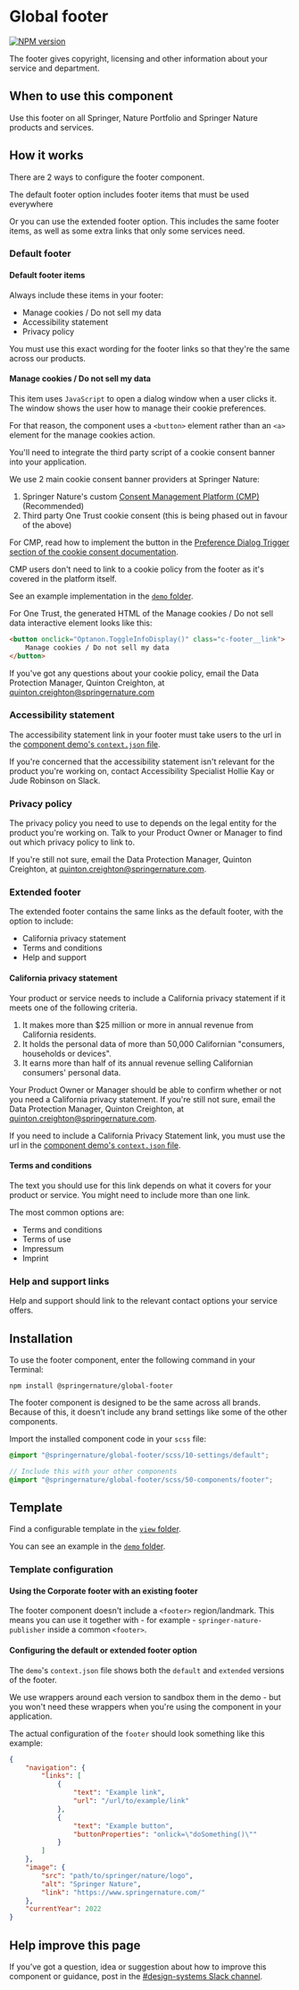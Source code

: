 # Global footer

[![NPM version][badge-npm]][info-npm]

The footer gives copyright, licensing and other information about your service and department.

## When to use this component

Use this footer on all Springer, Nature Portfolio and Springer Nature products and services.

## How it works

There are 2 ways to configure the footer component.

The default footer option includes footer items that must be used everywhere

Or you can use the extended footer option. This includes the same footer items, as well as some extra links that only some services need.

### Default footer

#### Default footer items

Always include these items in your footer:

-   Manage cookies / Do not sell my data
-   Accessibility statement
-   Privacy policy

You must use this exact wording for the footer links so that they're the same across our products.

#### Manage cookies / Do not sell my data

This item uses `JavaScript` to open a dialog window when a user clicks it. The window shows the user how to manage their cookie preferences.

For that reason, the component uses a `<button>` element rather than an `<a>` element for the manage cookies action.

You'll need to integrate the third party script of a cookie consent banner into your application.

We use 2 main cookie consent banner providers at Springer Nature:

1. Springer Nature's custom [Consent Management Platform (CMP)](https://cookie-consent.public.springernature.app/docs/introduction/) (Recommended)
2. Third party One Trust cookie consent (this is being phased out in favour of the above)

For CMP, read how to implement the button in the [Preference Dialog Trigger section of the cookie consent
documentation](https://cookie-consent.public.springernature.app/docs/getting-started/installation/#preference-dialog-trigger).

CMP users don't need to link to a cookie policy from the footer as it's covered in the platform itself.

See an example implementation in the [`demo` folder](https://github.com/springernature/frontend-toolkits/tree/master/toolkits/global/packages/global-footer/demo).

For One Trust, the generated HTML of the Manage cookies / Do not sell data interactive element looks like this:

```html
<button onclick="Optanon.ToggleInfoDisplay()" class="c-footer__link">
    Manage cookies / Do not sell my data
</button>
```

If you've got any questions about your cookie policy, email the Data Protection Manager, Quinton Creighton, at [quinton.creighton@springernature.com](mailto:quinton.creighton@springernature.com)

### Accessibility statement

The accessibility statement link in your footer must take users to the url in the [component demo's `context.json` file](https://github.com/springernature/frontend-toolkits/tree/master/toolkits/global/packages/global-footer/demo/context.json).

If you're concerned that the accessibility statement isn't relevant for the product you're working on, contact Accessibility Specialist Hollie Kay or Jude Robinson on Slack.

### Privacy policy

The privacy policy you need to use to depends on the legal entity for the product you're working on. Talk to your Product Owner or Manager to find out which privacy policy to link to.

If you're still not sure, email the Data Protection Manager, Quinton Creighton, at [quinton.creighton@springernature.com](mailto:quinton.creighton@springernature.com).

### Extended footer

The extended footer contains the same links as the default footer, with the option to include:

-   California privacy statement
-   Terms and conditions
-   Help and support

#### California privacy statement

Your product or service needs to include a California privacy statement if it meets one of the following criteria.

1. It makes more than $25 million or more in annual revenue from California residents.
2. It holds the personal data of more than 50,000 Californian "consumers, households or devices".
3. It earns more than half of its annual revenue selling Californian consumers' personal data.

Your Product Owner or Manager should be able to confirm whether or not you need a California privacy statement. If you're still not sure, email the Data Protection Manager, Quinton Creighton, at [quinton.creighton@springernature.com](mailto:quinton.creighton@springernature.com).

If you need to include a California Privacy Statement link, you must use the url in the [component demo's `context.json` file](https://github.com/springernature/frontend-toolkits/tree/master/toolkits/global/packages/global-footer/demo/context.json).

#### Terms and conditions

The text you should use for this link depends on what it covers for your product or service. You might need to include more than one link.

The most common options are:

-   Terms and conditions
-   Terms of use
-   Impressum
-   Imprint

### Help and support links

Help and support should link to the relevant contact options your service offers.

## Installation

To use the footer component, enter the following command in
your Terminal:

```
npm install @springernature/global-footer
```

The footer component is designed to be the same across all brands. Because of this, it doesn't include any brand settings like some of the other components.

Import the installed component code in your `scss` file:

```scss
@import "@springernature/global-footer/scss/10-settings/default";

// Include this with your other components
@import "@springernature/global-footer/scss/50-components/footer";
```

## Template

Find a configurable template in the [`view` folder](https://github.com/springernature/frontend-toolkits/tree/master/toolkits/global/packages/global-footer/view).

You can see an example in the [`demo` folder](https://github.com/springernature/frontend-toolkits/tree/master/toolkits/global/packages/global-footer/demo).

### Template configuration

#### Using the Corporate footer with an existing footer

The footer component doesn't include a `<footer>` region/landmark. This means you can use it together with - for example - `springer-nature-publisher` inside a common `<footer>`.

#### Configuring the default or extended footer option

The `demo`'s `context.json` file shows both the `default` and `extended` versions of the footer.

We use wrappers around each version to sandbox them in the demo - but you won't need these wrappers when you're using the component in your application.

The actual configuration of the `footer` should look something like this example:

```json
{
    "navigation": {
        "links": [
            {
                "text": "Example link",
                "url": "/url/to/example/link"
            },
            {
                "text": "Example button",
                "buttonProperties": "onlick=\"doSomething()\""
            }
        ]
    },
    "image": {
        "src": "path/to/springer/nature/logo",
        "alt": "Springer Nature",
        "link": "https://www.springernature.com/"
    },
    "currentYear": 2022
}
```

## Help improve this page

If you’ve got a question, idea or suggestion about how to improve this component or guidance, post in the [#design-systems Slack channel](https://springernature.slack.com/archives/C75DHBTBP).

[info-npm]: https://www.npmjs.com/package/@springernature/global-footer
[badge-npm]: https://img.shields.io/npm/v/@springernature/global-footer.svg
